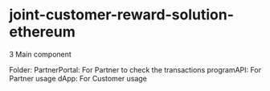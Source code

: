 # joint-customer-reward-solution-ethereum
3 Main component

Folder:
PartnerPortal: For Partner to check the transactions
programAPI: For Partner usage
dApp: For Customer usage
